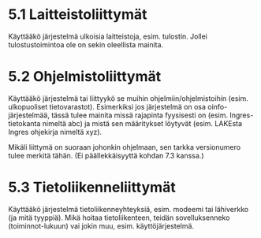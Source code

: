 # 5.1 Laitteistoliittymät
Käyttääkö järjestelmä ulkoisia laitteistoja, esim. tulostin. Jollei tulostustoimintoa ole on sekin oleellista mainita.

# 5.2 Ohjelmistoliittymät
Käyttääkö järjestelmä tai liittyykö se muihin ohjelmiin/ohjelmistoihin (esim. ulkopuoliset tietovarastot). Esimerkiksi jos järjestelmä on osa oinfo-järjestelmää, tässä tulee mainita missä rajapinta fyysisesti on (esim.  Ingres-tietokanta nimeltä abc) ja mistä sen määritykset löytyvät (esim. LAKEsta Ingres ohjekirja nimeltä xyz).

Mikäli liittymä on suoraan johonkin ohjelmaan, sen tarkka versionumero tulee merkitä tähän. (Ei päällekkäisyyttä kohdan 7.3 kanssa.)

# 5.3 Tietoliikenneliittymät
Käyttääkö järjestelmä tietoliikenneyhteyksiä, esim. modeemi tai lähiverkko (ja mitä tyyppiä). Mikä hoitaa tietoliikenteen, teidän sovelluksenneko (toiminnot-lukuun) vai jokin muu, esim. käyttöjärjestelmä. 